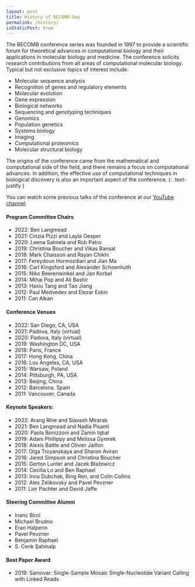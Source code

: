 ```yaml
---
layout: post
title: History of RECOMB-Seq
permalink: /history/
isStaticPost: true
---
```


The RECOMB conference series was founded in 1997 to provide a scientific forum for theoretical advances in computational biology and their applications in molecular biology and medicine. The conference solicits research contributions from all areas of computational molecular biology. Typical but not exclusive topics of interest include:

- Molecular sequence analysis
- Recognition of genes and regulatory elements
- Molecular evolution
- Gene expression
- Biological networks
- Sequencing and genotyping techniques
- Genomics
- Population genetics
- Systems biology
- Imaging
- Computational proteomics
- Molecular structural biology

The origins of the conference came from the mathematical and computational side of the field, and there remains a focus on computational advances. In addition, the effective use of computational techniques in biological discovery is also an important aspect of the conference.
{: .text-justify }
                
You can watch some previous talks of the conference at our [YouTube channel](https://www.youtube.com/channel/UCYdQZ9egzBoszApB4ksjE3g/playlists).

#### Program Committee Chairs
 - 2022: Ben Langmead
 - 2021: Cinzia Pizzi and Layla Oesper
 - 2020: Leena Salmela and Rob Patro
 - 2019: Christina Boucher and Vikas Bansal
 - 2018: Mark Chaisson and Rayan Chikhi
 - 2017: Fereydoun Hormozdiari and Jian Ma
 - 2016: Carl Kingsford and Alexander Schoenhuth
 - 2015: Niko Beerenwinkel and Jan Korbel
 - 2014: Mihai Pop and Ali Bashir
 - 2013: Haxiu Tang and Tao Jiang
 - 2012: Paul Medvedev and Elezar Eskin
 - 2011: Can Alkan

#### Conference Venues
 - 2022: San Diego, CA, USA
 - 2021: Padova, Italy (virtual)
 - 2020: Padova, Italy (virtual)
 - 2019: Washington DC, USA
 - 2018: Paris, France
 - 2017: Hong Kong, China
 - 2016: Los Angeles, CA, USA
 - 2015: Warsaw, Poland
 - 2014: Pittsburgh, PA, USA
 - 2013: Beijing, China
 - 2012: Barcelona. Spain
 - 2011: Vancouver, Canada

#### Keynote Speakers:
 - 2022: Arang Rhie and Siavash Mirarab 
 - 2021: Ben Langmead and Nadia Pisanti
 - 2020: Paola Bonizzoni and Zamin Iqbal
 - 2019: Adam Phillippy and Melissa Gymrek
 - 2018: Alexis Battle and Olivier Jaillon
 - 2017: Olga Troyanskaya and Sharon Aviran
 - 2016: Jared Simpson and Christina Boucher
 - 2015: Gerton Lunter and Jacek Błażewicz
 - 2014: Cecilia Lo and Ben Raphael
 - 2013: Inna Dubchak, Bing Ren, and Colin Collins
 - 2012: Alex Zelikovsky and Pavel Pevzner
 - 2011: Lior Pachter and David Jaffe

#### Steering Committee Alumni
  - Inanc Birol
  - Michael Brudno
  - Eran Halperin
  - Pavel Pevzner
  - Benjamin Raphael
  - S. Cenk Şahinalp

#### Best Paper Award
  - 2019: Samovar: Single-Sample Mosaic Single-Nucleotide Variant Calling with Linked Reads

<img class="img-responsive feature-image" src="{{ site.baseurl }}/img/posts/cod.jpg" style="display:none">
